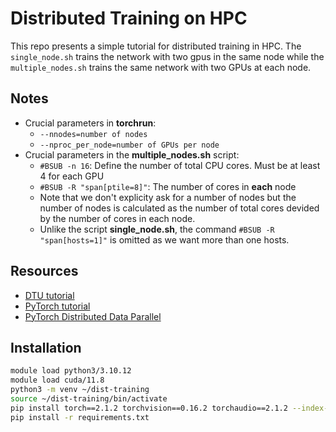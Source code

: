 # Distributed Training on HPC
This repo presents a simple tutorial for distributed training in HPC.
The `single_node.sh` trains the network with two gpus in the same node 
while the `multiple_nodes.sh` trains the same network with two GPUs at each node.

## Notes
* Crucial parameters in **torchrun**: 
    * `--nnodes=number of nodes` 
    * `--nproc_per_node=number of GPUs per node`
* Crucial parameters in the **multiple_nodes.sh** script:
    * `#BSUB -n 16`: Define the number of total CPU cores. Must be at least 4 for each GPU
    * `#BSUB -R "span[ptile=8]"`: The number of cores in **each** node
    * Note that we don't explicity ask for a number of nodes but the number of nodes is calculated as the number of total cores devided by the number of cores in each node.
    * Unlike the script **single_node.sh**, the command `#BSUB -R "span[hosts=1]"` is omitted as we want more than one hosts. 
## Resources
* [DTU tutorial](https://www.hpc.dtu.dk/?page_id=4800)
* [PyTorch tutorial](https://pytorch.org/tutorials/intermediate/ddp_series_multinode.html)
* [PyTorch Distributed Data Parallel](https://pytorch.org/tutorials/intermediate/ddp_tutorial.html)

## Installation
```bash
module load python3/3.10.12
module load cuda/11.8
python3 -m venv ~/dist-training
source ~/dist-training/bin/activate
pip install torch==2.1.2 torchvision==0.16.2 torchaudio==2.1.2 --index-url https://download.pytorch.org/whl/cu118
pip install -r requirements.txt
```